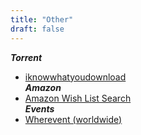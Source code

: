 ```yaml
---
title: "Other"
draft: false
---
```


***Torrent***<br>
- [iknowwhatyoudownload](https://iknowwhatyoudownload.com/en/)<br>
***Amazon*** <br>
- [Amazon Wish List Search](www.amazon.com/gp/registry/search)<br>
***Events***<br>
- [Wherevent (worldwide)<br>](http://www.wherevent.com/)<br>
